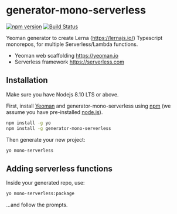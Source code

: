# generator-mono-serverless 
[![npm version](https://badge.fury.io/js/generator-mono-serverless.svg)](https://badge.fury.io/js/generator-mono-serverless)
[![Build Status](https://travis-ci.org/zotoio/generator-mono-serverless.svg?branch=master)](https://travis-ci.org/zotoio/generator-mono-serverless)

Yeoman generator to create Lerna (https://lernajs.io/) Typescript monorepos, for multiple Serverless/Lambda functions.

- Yeoman web scaffolding https://yeoman.io
- Serverless framework https://serverless.com

## Installation

Make sure you have Nodejs 8.10 LTS or above.

First, install [Yeoman](http://yeoman.io) and generator-mono-serverless using [npm](https://www.npmjs.com/) (we assume you have pre-installed [node.js](https://nodejs.org/)).

```bash
npm install -g yo
npm install -g generator-mono-serverless
```

Then generate your new project:

```bash
yo mono-serverless
```

## Adding serverless functions
Inside your generated repo, use:

```bash
yo mono-serverless:package
```
...and follow the prompts.

